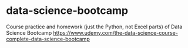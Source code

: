 # data-science-bootcamp
Course practice and homework (just the Python, not Excel parts) of Data Science Bootcamp https://www.udemy.com/the-data-science-course-complete-data-science-bootcamp
